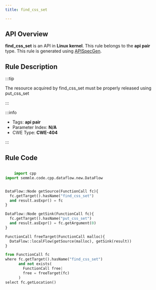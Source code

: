 ```yaml
---
title: find_css_set

---
```



## API Overview
**find_css_set** is an API in **Linux kernel**. This rule belongs to the **api pair** type. This rule is generated using [APISpecGen](../../tools/APISpecGen).
## Rule Description

:::tip

The resource acquired by find_css_set must be properly released using put_css_set

:::

:::info

- Tags: **api pair**
- Parameter Index: **N/A**
- CWE Type: **CWE-404**

:::

## Rule Code
```python

    import cpp
import semmle.code.cpp.dataflow.new.DataFlow


DataFlow::Node getSource(FunctionCall fc){
  fc.getTarget().hasName("find_css_set")
  and result.asExpr() = fc
}

DataFlow::Node getSink(FunctionCall fc){
  fc.getTarget().hasName("put_css_set")
  and result.asExpr() = fc.getArgument(0)
}

FunctionCall freeTarget(FunctionCall malloc){
  DataFlow::localFlow(getSource(malloc), getSink(result))
}

from FunctionCall fc
where fc.getTarget().hasName("find_css_set")
      and not exists(
        FunctionCall free| 
        free = freeTarget(fc)
      )
select fc.getLocation()

    
```